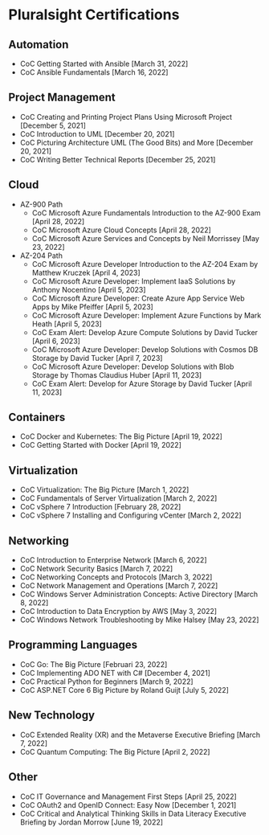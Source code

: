 # Pluralsight Certifications

## Automation

* CoC Getting Started with Ansible [March 31, 2022]
* CoC Ansible Fundamentals [March 16, 2022]

## Project Management

* CoC Creating and Printing Project Plans Using Microsoft Project [December 5, 2021]
* CoC Introduction to UML [December 20, 2021]
* CoC Picturing Architecture UML (The Good Bits) and More [December 20, 2021]
* CoC Writing Better Technical Reports [December 25, 2021]

## Cloud

* AZ-900 Path
  * CoC Microsoft Azure Fundamentals Introduction to the AZ-900 Exam [April 28, 2022]
  * CoC Microsoft Azure Cloud Concepts [April 28, 2022]
  * CoC Microsoft Azure Services and Concepts by Neil Morrissey [May 23, 2022]
* AZ-204 Path
  * CoC Microsoft Azure Developer Introduction to the AZ-204 Exam by Matthew Kruczek [April 4, 2023]
  * CoC Microsoft Azure Developer: Implement IaaS Solutions by Anthony Nocentino [April 5, 2023]
  * CoC Microsoft Azure Developer: Create Azure App Service Web Apps by Mike Pfeiffer [April 5, 2023]
  * CoC Microsoft Azure Developer: Implement Azure Functions by Mark Heath [April 5, 2023]
  * CoC Exam Alert: Develop Azure Compute Solutions by David Tucker [April 6, 2023]
  * CoC Microsoft Azure Developer: Develop Solutions with Cosmos DB Storage by David Tucker [April 7, 2023]
  * CoC Microsoft Azure Developer: Develop Solutions with Blob Storage by Thomas Claudius Huber [April 11, 2023]
  * CoC Exam Alert: Develop for Azure Storage by David Tucker [April 11, 2023]


## Containers

* CoC Docker and Kubernetes: The Big Picture [April 19, 2022]
* CoC Getting Started with Docker [April 19, 2022]

## Virtualization

* CoC Virtualization: The Big Picture [March 1, 2022]
* CoC Fundamentals of Server Virtualization [March 2, 2022]
* CoC vSphere 7 Introduction [February 28, 2022]
* CoC vSphere 7 Installing and Configuring vCenter [March 2, 2022]

## Networking

* CoC Introduction to Enterprise Network [March 6, 2022]
* CoC Network Security Basics [March 7, 2022]
* CoC Networking Concepts and Protocols [March 3, 2022]
* CoC Network Management and Operations [March 7, 2022]
* CoC Windows Server Administration Concepts: Active Directory [March 8, 2022]
* CoC Introduction to Data Encryption by AWS [May 3, 2022]
* CoC Windows Network Troubleshooting by Mike Halsey [May 23, 2022]

## Programming Languages

* CoC Go: The Big Picture [Februari 23, 2022]
* CoC Implementing ADO NET with C# [December 4, 2021]
* CoC Practical Python for Beginners [March 9, 2022]
* CoC ASP.NET Core 6 Big Picture by Roland Guijt [July 5, 2022]

## New Technology

* CoC Extended Reality (XR) and the Metaverse Executive Briefing [March 7, 2022]
* CoC Quantum Computing: The Big Picture [April 2, 2022]

## Other

* CoC IT Governance and Management First Steps [April 25, 2022]
* CoC OAuth2 and OpenID Connect: Easy Now [December 1, 2021]
* CoC Critical and Analytical Thinking Skills in Data Literacy Executive Briefing by Jordan Morrow [June 19, 2022]